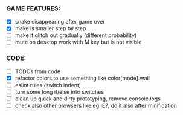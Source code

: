 ### GAME FEATURES:

- [x] snake disappearing after game over
 - [x] make is smaller step by step
 - [ ] make it glitch out gradually (different probability)
- [ ] mute on desktop work with M key but is not visible

### CODE:

- [ ] TODOs from code
- [x] refactor colors to use something like color[mode].wall
- [ ] eslint rules (switch indent)
- [ ] turn some long if/else into switches
- [ ] clean up quick and dirty prototyping, remove console.logs
- [ ] check also other browsers like eg IE?, do it also after minification
